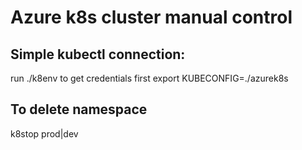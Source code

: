 # Azure k8s cluster manual control

## Simple kubectl connection:
run ./k8env to get credentials first
export KUBECONFIG=./azurek8s

## To delete namespace
k8stop prod|dev
